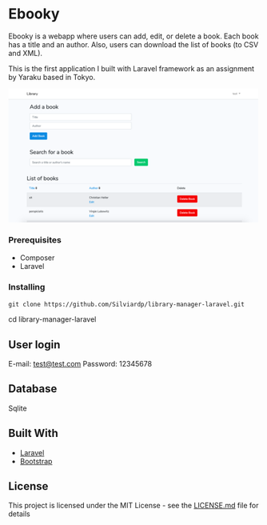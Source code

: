 # Ebooky

Ebooky is a webapp where users can add, edit, or delete a book. Each book has a title and an author. Also, users can download the list of books (to CSV and XML).

This is the first application I built with Laravel framework as an assignment by Yaraku based in Tokyo. 

<img src="/ebooky.png" width="500" />

### Prerequisites

* Composer 
* Laravel

### Installing
```
git clone https://github.com/Silviardp/library-manager-laravel.git
```
cd library-manager-laravel

## User login

E-mail: test@test.com
Password: 12345678

## Database

Sqlite

## Built With

* [Laravel](https://laravel.com/)
* [Bootstrap](https://getbootstrap.com/)

## License

This project is licensed under the MIT License - see the [LICENSE.md](LICENSE.md) file for details


